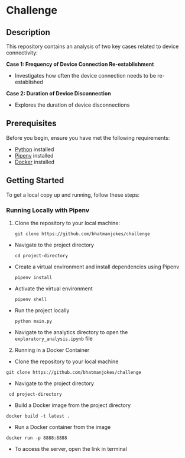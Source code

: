 # Challenge
## Description

This repository contains an analysis of two key cases related to device connectivity:

**Case 1: Frequency of Device Connection Re-establishment**
- Investigates how often the device connection needs to be re-established

**Case 2: Duration of Device Disconnection**
- Explores the duration of device disconnections

## Prerequisites

Before you begin, ensure you have met the following requirements:

- [Python](https://www.python.org/downloads/) installed
- [Pipenv](https://pipenv.pypa.io/en/latest/install/) installed
- [Docker](https://www.docker.com/get-started) installed

## Getting Started

To get a local copy up and running, follow these steps:

### Running Locally with Pipenv

1. Clone the repository to your local machine:

   ```git clone https://github.com/bhatmanjokes/challenge```

  - Navigate to the project directory

     ```cd project-directory```

  - Create a virtual environment and install dependencies using Pipenv

     ```pipenv install```

  - Activate the virtual environment

     ```pipenv shell```

  - Run the project locally

     ```python main.py```

  - Navigate to the analytics directory to open the ```exploratory_analysis.ipynb``` file 


2. Running in a Docker Container

  - Clone the repository to your local machine

  ```git clone https://github.com/bhatmanjokes/challenge```

  - Navigate to the project directory

  ``` cd project-directory```

  - Build a Docker image from the project directory

  ```docker build -t latest .```

  - Run a Docker container from the image

  ```docker run -p 8888:8888```

  - To access the server, open the link in terminal 




 






